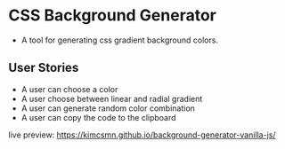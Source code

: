 # CSS Background Generator
- A tool for generating css gradient background colors. 

## User Stories
- A user can choose a color
- A user choose between linear and radial gradient
- A user can generate random color combination
- A user can copy the code to the clipboard

live preview: https://kimcsmn.github.io/background-generator-vanilla-js/
